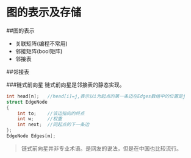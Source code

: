 图的表示及存储
==============
##图的表示
- 关联矩阵(编程不常用)
- 邻接矩阵(bool矩阵)
- 邻接表

##邻接表

###链式前向星
链式前向星是邻接表的静态实现。
```cpp
int head[n];   //head[i]=j,表示以i为起点的第一条边在Edges数组中的位置是j
struct EdgeNode
{
    int to;    //该边指向的终点
    int w;     //权重
    int next;  //同起点的下一条边
};
EdgeNode Edges[m];
```

>链式前向星并非专业术语。是网友的说法，但是在中国也比较流行。
